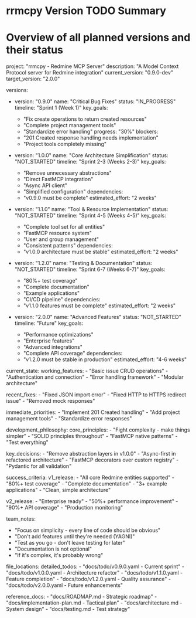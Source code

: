 # rrmcpy Version TODO Summary
# Overview of all planned versions and their status

project: "rrmcpy - Redmine MCP Server"
description: "A Model Context Protocol server for Redmine integration"
current_version: "0.9.0-dev"
target_version: "2.0.0"

versions:
  - version: "0.9.0"
    name: "Critical Bug Fixes"
    status: "IN_PROGRESS"
    timeline: "Sprint 1 (Week 1)"
    key_goals:
      - "Fix create operations to return created resources"
      - "Complete project management tools"
      - "Standardize error handling"
    progress: "30%"
    blockers:
      - "201 Created response handling needs implementation"
      - "Project tools completely missing"
    
  - version: "1.0.0"
    name: "Core Architecture Simplification"
    status: "NOT_STARTED"
    timeline: "Sprint 2-3 (Weeks 2-3)"
    key_goals:
      - "Remove unnecessary abstractions"
      - "Direct FastMCP integration"
      - "Async API client"
      - "Simplified configuration"
    dependencies:
      - "v0.9.0 must be complete"
    estimated_effort: "2 weeks"
    
  - version: "1.1.0"
    name: "Tool & Resource Implementation"
    status: "NOT_STARTED"
    timeline: "Sprint 4-5 (Weeks 4-5)"
    key_goals:
      - "Complete tool set for all entities"
      - "FastMCP resource system"
      - "User and group management"
      - "Consistent patterns"
    dependencies:
      - "v1.0.0 architecture must be stable"
    estimated_effort: "2 weeks"
    
  - version: "1.2.0"
    name: "Testing & Documentation"
    status: "NOT_STARTED"
    timeline: "Sprint 6-7 (Weeks 6-7)"
    key_goals:
      - "80%+ test coverage"
      - "Complete documentation"
      - "Example applications"
      - "CI/CD pipeline"
    dependencies:
      - "v1.1.0 features must be complete"
    estimated_effort: "2 weeks"
    
  - version: "2.0.0"
    name: "Advanced Features"
    status: "NOT_STARTED"
    timeline: "Future"
    key_goals:
      - "Performance optimizations"
      - "Enterprise features"
      - "Advanced integrations"
      - "Complete API coverage"
    dependencies:
      - "v1.2.0 must be stable in production"
    estimated_effort: "4-6 weeks"

current_state:
  working_features:
    - "Basic issue CRUD operations"
    - "Authentication and connection"
    - "Error handling framework"
    - "Modular architecture"
    
  recent_fixes:
    - "Fixed JSON import error"
    - "Fixed HTTP to HTTPS redirect issue"
    - "Removed mock responses"
    
  immediate_priorities:
    - "Implement 201 Created handling"
    - "Add project management tools"
    - "Standardize error responses"

development_philosophy:
  core_principles:
    - "Fight complexity - make things simpler"
    - "SOLID principles throughout"
    - "FastMCP native patterns"
    - "Test everything"
    
  key_decisions:
    - "Remove abstraction layers in v1.0.0"
    - "Async-first in refactored architecture"
    - "FastMCP decorators over custom registry"
    - "Pydantic for all validation"

success_criteria:
  v1_release:
    - "All core Redmine entities supported"
    - "80%+ test coverage"
    - "Complete documentation"
    - "3+ example applications"
    - "Clean, simple architecture"
    
  v2_release:
    - "Enterprise ready"
    - "50%+ performance improvement"
    - "90%+ API coverage"
    - "Production monitoring"

team_notes:
  - "Focus on simplicity - every line of code should be obvious"
  - "Don't add features until they're needed (YAGNI)"
  - "Test as you go - don't leave testing for later"
  - "Documentation is not optional"
  - "If it's complex, it's probably wrong"

file_locations:
  detailed_todos:
    - "docs/todo/v0.9.0.yaml - Current sprint"
    - "docs/todo/v1.0.0.yaml - Architecture refactor"
    - "docs/todo/v1.1.0.yaml - Feature completion"
    - "docs/todo/v1.2.0.yaml - Quality assurance"
    - "docs/todo/v2.0.0.yaml - Future enhancements"
    
  reference_docs:
    - "docs/ROADMAP.md - Strategic roadmap"
    - "docs/implementation-plan.md - Tactical plan"
    - "docs/architecture.md - System design"
    - "docs/testing.md - Test strategy"
